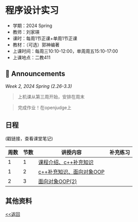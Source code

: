 # 程序设计实习

* 学期：2024 Spring
* 教师：刘家瑛
* 课时：每周1节正课+单周1节正课
* 教材：（可选）郭神编著
* 上课时间：每周三10:10-12:00，单周周五15:10-17:00
* 上课地点：二教411

## 📢 Announcements

*Week 2, 2024 Spring (2.26-3.3)*

> 上机课从第三周开始，安排在周末

> 完成作业！在openjudge上

## 日程
(戳链接，查看课堂笔记)

| 周数 |节数| 讲授内容 | 补充练习 |
| ---- |----| -------- | -------- |
|1|1|[课程介绍、c++补充知识](https://calvinxiaocao.github.io/courses/practice-of-programming/lec1.html)||
|1|2|[c++补充知识、面向对象OOP](https://calvinxiaocao.github.io/courses/practice-of-programming/lec2.html)||
|2|3|[面向对象OOP(2)](https://calvinxiaocao.github.io/courses/practice-of-programming/lec3.html)||

## 其他资料

[<<返回](university_courses)